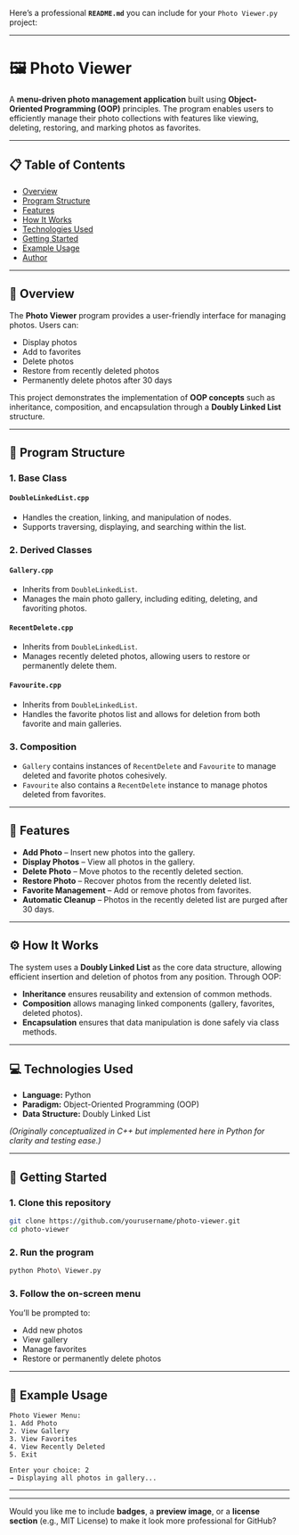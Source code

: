 Here’s a professional **`README.md`** you can include for your `Photo Viewer.py` project:

---

# 🖼️ Photo Viewer

A **menu-driven photo management application** built using **Object-Oriented Programming (OOP)** principles. The program enables users to efficiently manage their photo collections with features like viewing, deleting, restoring, and marking photos as favorites.

---

## 📋 Table of Contents

* [Overview](#overview)
* [Program Structure](#program-structure)
* [Features](#features)
* [How It Works](#how-it-works)
* [Technologies Used](#technologies-used)
* [Getting Started](#getting-started)
* [Example Usage](#example-usage)
* [Author](#author)

---

## 🧠 Overview

The **Photo Viewer** program provides a user-friendly interface for managing photos.
Users can:

* Display photos
* Add to favorites
* Delete photos
* Restore from recently deleted photos
* Permanently delete photos after 30 days

This project demonstrates the implementation of **OOP concepts** such as inheritance, composition, and encapsulation through a **Doubly Linked List** structure.

---

## 🧩 Program Structure

### **1. Base Class**

#### `DoubleLinkedList.cpp`

* Handles the creation, linking, and manipulation of nodes.
* Supports traversing, displaying, and searching within the list.

### **2. Derived Classes**

#### `Gallery.cpp`

* Inherits from `DoubleLinkedList`.
* Manages the main photo gallery, including editing, deleting, and favoriting photos.

#### `RecentDelete.cpp`

* Inherits from `DoubleLinkedList`.
* Manages recently deleted photos, allowing users to restore or permanently delete them.

#### `Favourite.cpp`

* Inherits from `DoubleLinkedList`.
* Handles the favorite photos list and allows for deletion from both favorite and main galleries.

### **3. Composition**

* `Gallery` contains instances of `RecentDelete` and `Favourite` to manage deleted and favorite photos cohesively.
* `Favourite` also contains a `RecentDelete` instance to manage photos deleted from favorites.

---

## 🌟 Features

* **Add Photo** – Insert new photos into the gallery.
* **Display Photos** – View all photos in the gallery.
* **Delete Photo** – Move photos to the recently deleted section.
* **Restore Photo** – Recover photos from the recently deleted list.
* **Favorite Management** – Add or remove photos from favorites.
* **Automatic Cleanup** – Photos in the recently deleted list are purged after 30 days.

---

## ⚙️ How It Works

The system uses a **Doubly Linked List** as the core data structure, allowing efficient insertion and deletion of photos from any position.
Through OOP:

* **Inheritance** ensures reusability and extension of common methods.
* **Composition** allows managing linked components (gallery, favorites, deleted photos).
* **Encapsulation** ensures that data manipulation is done safely via class methods.

---

## 💻 Technologies Used

* **Language:** Python
* **Paradigm:** Object-Oriented Programming (OOP)
* **Data Structure:** Doubly Linked List

*(Originally conceptualized in C++ but implemented here in Python for clarity and testing ease.)*

---

## 🚀 Getting Started

### **1. Clone this repository**

```bash
git clone https://github.com/yourusername/photo-viewer.git
cd photo-viewer
```

### **2. Run the program**

```bash
python Photo\ Viewer.py
```

### **3. Follow the on-screen menu**

You’ll be prompted to:

* Add new photos
* View gallery
* Manage favorites
* Restore or permanently delete photos

---

## 🧪 Example Usage

```
Photo Viewer Menu:
1. Add Photo
2. View Gallery
3. View Favorites
4. View Recently Deleted
5. Exit

Enter your choice: 2
→ Displaying all photos in gallery...
```

---



---

Would you like me to include **badges**, a **preview image**, or a **license section** (e.g., MIT License) to make it look more professional for GitHub?
